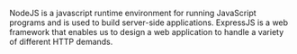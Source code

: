 NodeJS is a javascript runtime environment for running JavaScript programs and is used to build server-side applications. 
ExpressJS is a web framework that enables us to design a web application to handle a variety of different HTTP demands.